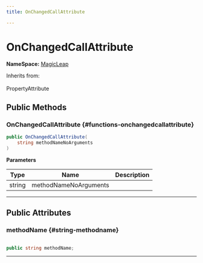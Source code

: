```yaml
---
title: OnChangedCallAttribute

---
```


# OnChangedCallAttribute



**NameSpace:** 
[MagicLeap](/unity-api/api/UnityEngine.XR.MagicLeap/UnityEngine.XR.MagicLeap.md) 





Inherits from: <br></br>PropertyAttribute




## Public Methods

###  OnChangedCallAttribute {#functions-onchangedcallattribute}

```csharp
public OnChangedCallAttribute(
    string methodNameNoArguments
)
```


**Parameters**

| Type | Name  | Description  | 
|--|--|--|
| string |methodNameNoArguments||






-----------

## Public Attributes

### methodName {#string-methodname}

```csharp

public string methodName;

```






-----------

